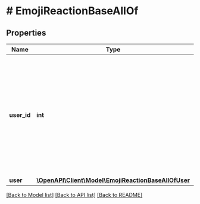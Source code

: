 # # EmojiReactionBaseAllOf

## Properties

Name | Type | Description | Notes
------------ | ------------- | ------------- | -------------
**user_id** | **int** | The ID of the user who added the reaction.  **Changes**: New in Zulip 3.0 (feature level 2). The &#x60;user&#x60; object is deprecated and will be removed in the future. | [optional]
**user** | [**\OpenAPI\Client\Model\EmojiReactionBaseAllOfUser**](EmojiReactionBaseAllOfUser.md) |  | [optional]

[[Back to Model list]](../../README.md#models) [[Back to API list]](../../README.md#endpoints) [[Back to README]](../../README.md)
